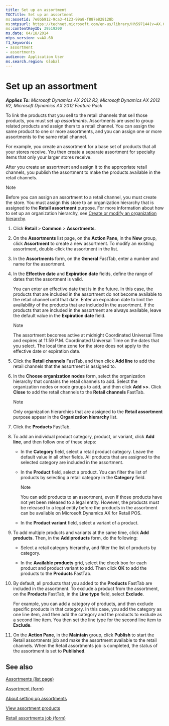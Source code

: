```yaml
---
title: Set up an assortment
TOCTitle: Set up an assortment
ms:assetid: 7e0bb912-9ca3-4123-99a8-f887e828128b
ms:mtpsurl: https://technet.microsoft.com/en-us/library/Hh597144(v=AX.60)
ms:contentKeyID: 39519200
ms.date: 04/18/2014
mtps_version: v=AX.60
f1_keywords:
- assortment
- assortments
audience: Application User
ms.search.region: Global
---
```


# Set up an assortment 


_**Applies To:** Microsoft Dynamics AX 2012 R3, Microsoft Dynamics AX 2012 R2, Microsoft Dynamics AX 2012 Feature Pack_

To link the products that you sell to the retail channels that sell those products, you must set up *assortments*. Assortments are used to group related products and assign them to a retail channel. You can assign the same product to one or more assortments, and you can assign one or more assortments to the same retail channel.

For example, you create an assortment for a base set of products that all your stores receive. You then create a separate assortment for specialty items that only your larger stores receive.

After you create an assortment and assign it to the appropriate retail channels, you publish the assortment to make the products available in the retail channels.


> [!NOTE]
> <P>Before you can assign an assortment to a retail channel, you must create the store. You must assign this store to an organization hierarchy that is assigned to the <STRONG>Retail assortment</STRONG> purpose. For more information about how to set up an organization hierarchy, see <A href="create-or-modify-an-organization-hierarchy.md">Create or modify an organization hierarchy</A>.</P>



1.  Click **Retail** \> **Common** \> **Assortments**.

2.  On the **Assortments** list page, on the **Action Pane**, in the **New** group, click **Assortment** to create a new assortment. To modify an existing assortment, double-click the assortment in the list.

3.  In the **Assortments** form, on the **General** FastTab, enter a number and name for the assortment.

4.  In the **Effective date** and **Expiration date** fields, define the range of dates that the assortment is valid.
    
    You can enter an effective date that is in the future. In this case, the products that are included in the assortment do not become available to the retail channel until that date. Enter an expiration date to limit the availability of the products that are included in the assortment. If the products that are included in the assortment are always available, leave the default value in the **Expiration date** field.
    

    > [!NOTE]
    > <P>The assortment becomes active at midnight Coordinated Universal Time and expires at 11:59 P.M. Coordinated Universal Time on the dates that you select. The local time zone for the store does not apply to the effective date or expiration date.</P>



5.  Click the **Retail channels** FastTab, and then click **Add line** to add the retail channels that the assortment is assigned to.

6.  In the **Choose organization nodes** form, select the organization hierarchy that contains the retail channels to add. Select the organization nodes or node groups to add, and then click **Add \>\>**. Click **Close** to add the retail channels to the **Retail channels** FastTab.
    

    > [!NOTE]
    > <P>Only organization hierarchies that are assigned to the <STRONG>Retail assortment</STRONG> purpose appear in the <STRONG>Organization hierarchy</STRONG> list.</P>



7.  Click the **Products** FastTab.

8.  To add an individual product category, product, or variant, click **Add line**, and then follow one of these steps:
    
      - In the **Category** field, select a retail product category. Leave the default value in all other fields. All products that are assigned to the selected category are included in the assortment.
    
      - In the **Product** field, select a product. You can filter the list of products by selecting a retail category in the **Category** field.
        

        > [!NOTE]
        > <P>You can add products to an assortment, even if those products have not yet been released to a legal entity. However, the products must be released to a legal entity before the products in the assortment can be available on Microsoft Dynamics AX for Retail POS.</P>

    
      - In the **Product variant** field, select a variant of a product.

9.  To add multiple products and variants at the same time, click **Add products**. Then, in the **Add products** form, do the following:
    
      - Select a retail category hierarchy, and filter the list of products by category.
    
      - In the **Available products** grid, select the check box for each product and product variant to add. Then click **OK** to add the products to the **Products** FastTab.

10. By default, all products that you added to the **Products** FastTab are included in the assortment. To exclude a product from the assortment, on the **Products** FastTab, in the **Line type** field, select **Exclude**.
    
    For example, you can add a category of products, and then exclude specific products in that category. In this case, you add the category as one line item, and then add the category and the products to exclude as a second line item. You then set the line type for the second line item to **Exclude**.

11. On the **Action Pane**, in the **Maintain** group, click **Publish** to start the Retail assortments job and make the assortment available to the retail channels. When the Retail assortments job is completed, the status of the assortment is set to **Published**.

## See also

[Assortments (list page)](https://technet.microsoft.com/en-us/library/hh597112\(v=ax.60\))

[Assortment (form)](https://technet.microsoft.com/en-us/library/hh580644\(v=ax.60\))

[About setting up assortments](about-setting-up-assortments.md)

[View assortment products](view-assortment-products.md)

[Retail assortments job (form)](https://technet.microsoft.com/en-us/library/hh597306\(v=ax.60\))

  


